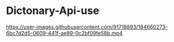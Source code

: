 # Dictonary-Api-use

https://user-images.githubusercontent.com/91718893/184660273-6bc7d2d5-0609-441f-ae89-0c2bf09fe58b.mp4

